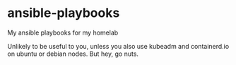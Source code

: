 # ansible-playbooks
My ansible playbooks for my homelab

Unlikely to be useful to you, unless you also use kubeadm and containerd.io on ubuntu or debian nodes.
But hey, go nuts.
